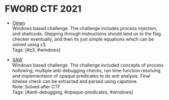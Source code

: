 # FWORD CTF 2021


  <ul>
    <li>
    <a href="">Omen</a><br>
      Windows based challenge. The challenge includes process injection, and shellcode. Stepping through instructions should land us to the flag checker
      eventually, and then its just simple equations which can be solved using z3.<br>
      Tags: [#z3, #windows]
    </li>
  </ul>
  
  <ul>
    <li>
    <a href="">SAW</a><br>
      Windows based challenge. The challenge included concepts of process hollowing, multiple anti-debugging checks, run time function resolving and implementaion 
      of opaque predicates to do anti analysis. Final bitwise check can be extracted and parsed using capstone.<br>
      Note: Solved after CTF<br>
      Tags: [#anti-debugging, #opaque-predicates, #windows]
    </li>   
  </ul>
